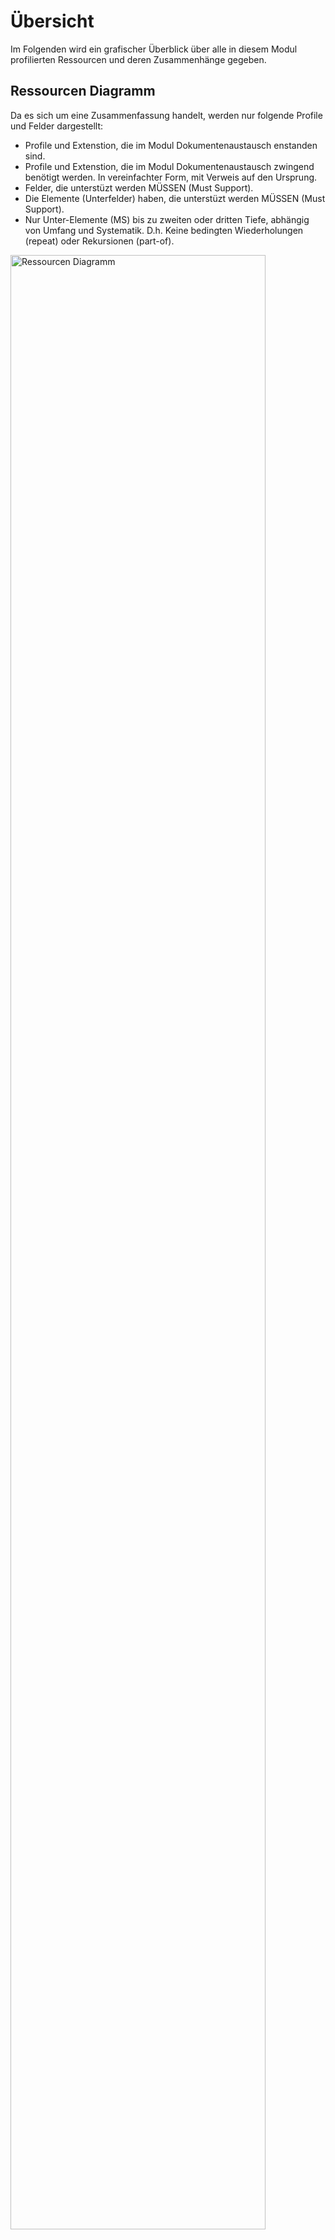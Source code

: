 # Übersicht
Im Folgenden wird ein grafischer Überblick über alle in diesem Modul profilierten Ressourcen und deren Zusammenhänge gegeben.

## Ressourcen Diagramm

Da es sich um eine Zusammenfassung handelt, werden nur folgende Profile und Felder dargestellt:
* Profile und Extenstion, die im Modul Dokumentenaustausch enstanden sind.
* Profile und Extenstion, die im Modul Dokumentenaustausch zwingend benötigt werden. In vereinfachter Form, mit Verweis auf den Ursprung.
* Felder, die unterstüzt werden MÜSSEN (Must Support).
* Die Elemente (Unterfelder) haben, die unterstüzt werden MÜSSEN (Must Support).
* Nur Unter-Elemente (MS) bis zu zweiten oder dritten Tiefe, abhängig von Umfang und Systematik. D.h. Keine bedingten Wiederholungen (repeat) oder Rekursionen (part-of).


<img src="https://raw.githubusercontent.com/gematik/spec-ISiK-Dokumentenaustausch/rc/main-stufe-4/Material/images/diagrams/resourcediagram.svg" alt="Ressourcen Diagramm" width="90%"/>

**Ressourcen Diagramm**


## Informationsmodell Diagramm

Für das Informationsmodell gilt des Weiteren:
* Es werden nur die Rümpfe der Profile (Klassen) dargestellt.
* ValueSets und CodeSystems werden, wenn relevant, über gestrichelte Linien dargestellt.

<img src="https://raw.githubusercontent.com/gematik/spec-ISiK-Dokumentenaustausch/rc/main-stufe-4/Material/images/diagrams/infomodel.svg" alt="Informationsmodell" width="90%"/>

**Informationsmodell**